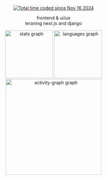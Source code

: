 <div align="center">
	<a href="https://wakatime.com/@81e604ed-707b-43e8-af18-08960f8b97d9"><img src="https://wakatime.com/badge/user/81e604ed-707b-43e8-af18-08960f8b97d9.svg" alt="Total time coded since Nov 16 2024" /></a>
</div>
<div align="center">
	<p align="center">frontend & ui/ux<br> leraning next.js and django</p>
</div>
<div align="center">
  <img src="https://github-readme-stats.vercel.app/api?username=gabryssv&hide_title=true&border=1&border_color=3d444d&bg_color=0d1117&icon_color=1f6feb&text_color=C0C7D0&include_all_commits=true&count_private=true" height="150" alt="stats graph"  />
  <img src="https://github-readme-stats.vercel.app/api/top-langs?username=gabryssv&locale=en&hide_title=true&layout=compact&card_width=320&langs_count=6&order=2&border_color=3d444d&bg_color=0d1117&icon_color=1f6feb&text_color=C0C7D0" height="150" alt="languages graph"  />
  <img src="https://github-readme-activity-graph.vercel.app/graph?username=gabryssv&radius=16&area=true&order=5&bg_color=0d1117&area_color=1f6feb&point=1f6feb&line=1a52a8&title_color=ffffff&color=C0C7D0&hide_title=true&hide_border=true" height="300" alt="activity-graph graph"  />
</div>

